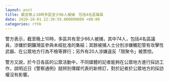 ```yaml
---
layout: post
title: 截至晚上10時多區至少86人被捕　包括4名區議員
date: 2020-10-01 22:30:59.000000000 +08:00
categories: rthk
---
```


警方表示，截至晚上10時，多區共有至少86人被捕，其中74人，包括4名區議員，涉嫌於銅鑼灣區參與未經批准的集結；其餘被捕人士分別涉嫌觸犯管有攻擊性武器、在公眾地方行為不檢等罪行；另外有20人涉嫌違反「限聚令」被票控。

警方又說，於今日各區的公眾活動中，不同媒體的記者能夠在公眾地方進行採訪工作，說明近日《警察通例》就辨別傳媒代表的新修訂，對於記者於公眾地方的採訪權沒有影響。
